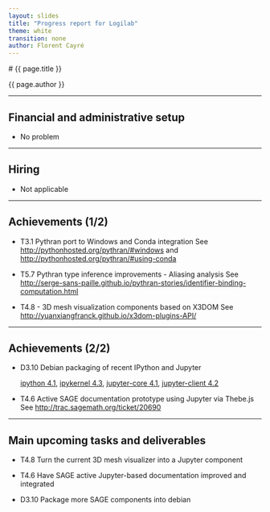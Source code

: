 ```yaml
---
layout: slides
title: "Progress report for Logilab"
theme: white
transition: none
author: Florent Cayré
---
```


<section data-markdown data-separator="^---\n" data-separator-vertical="^--\n">
# {{ page.title }}

{{ page.author }}

---

## Financial and administrative setup

- No problem

---

## Hiring

- Not applicable

---

## Achievements (1/2)

- T3.1 Pythran port to Windows and Conda integration
  See http://pythonhosted.org/pythran/#windows and http://pythonhosted.org/pythran/#using-conda

- T5.7 Pythran type inference improvements - Aliasing analysis
  See http://serge-sans-paille.github.io/pythran-stories/identifier-binding-computation.html

- T4.8 - 3D mesh visualization components based on X3DOM
  See http://yuanxiangfranck.github.io/x3dom-plugins-API/

---

## Achievements (2/2)

- D3.10 Debian packaging of recent IPython and Jupyter

  [ipython 4.1](https://packages.qa.debian.org/i/ipython.html),
  [ipykernel 4.3](https://packages.qa.debian.org/i/ipykernel.html),
  [jupyter-core 4.1](https://packages.qa.debian.org/j/jupyter-core.html),
  [jupyter-client 4.2](https://packages.qa.debian.org/j/jupyter-client.html)

- T4.6 Active SAGE documentation prototype using Jupyter via Thebe.js
  See http://trac.sagemath.org/ticket/20690

---

## Main upcoming tasks and deliverables

- T4.8 Turn the current 3D mesh visualizer into a Jupyter component

- T4.6 Have SAGE active Jupyter-based documentation improved and integrated

- D3.10 Package more SAGE components into debian

</section>
